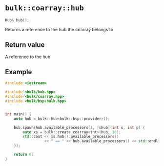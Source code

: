 # `bulk::coarray::hub`

```cpp
Hub& hub();
```

Returns a reference to the hub the coarray belongs to

## Return value

A reference to the hub

## Example

```cpp
#include <iostream>

#include <bulk/hub.hpp>
#include <bulk/coarray.hpp>
#include <bulk/bsp/bulk.hpp>


int main() {
    auto hub = bulk::hub<bulk::bsp::provider>();

    hub.spawn(hub.available_processors(), [&hub](int s, int p) {
        auto xs = bulk::create_coarray<int>(hub, 10);
        std::cout << xs.hub().available_processors()
                  << " == " << hub.available_processors() << std::endl;
    });

    return 0;
}
```

